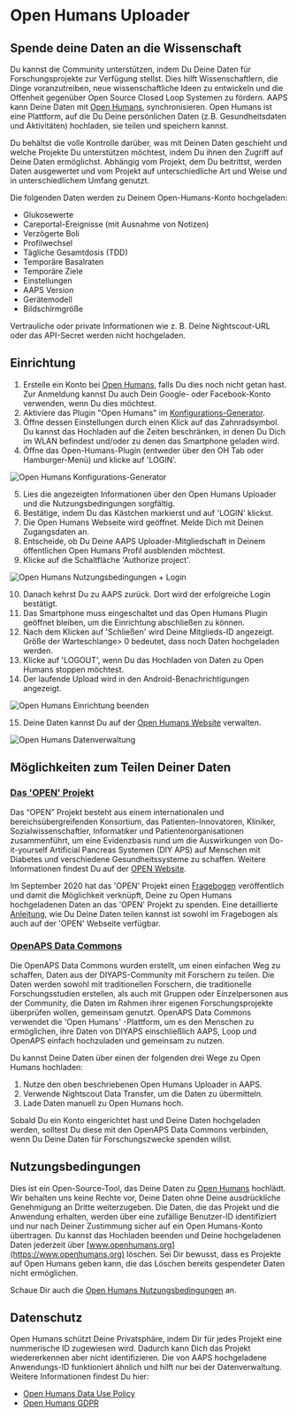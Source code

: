 # Open Humans Uploader

## Spende deine Daten an die Wissenschaft

Du kannst die Community unterstützen, indem Du Deine Daten für Forschungsprojekte zur Verfügung stellst. Dies hilft Wissenschaftlern, die Dinge voranzutreiben, neue wissenschaftliche Ideen zu entwickeln und die Offenheit gegenüber Open Source Closed Loop Systemen zu fördern. AAPS kann Deine Daten mit [Open Humans](https://www.openhumans.org), synchronisieren. Open Humans ist eine Plattform, auf die Du Deine persönlichen Daten (z.B. Gesundheitsdaten und Aktivitäten) hochladen, sie teilen und speichern kannst.

Du behältst die volle Kontrolle darüber, was mit Deinen Daten geschieht und welche Projekte Du unterstützen möchtest, indem Du ihnen den Zugriff auf Deine Daten ermöglichst. Abhängig vom Projekt, dem Du beitrittst, werden Daten ausgewertet und vom Projekt auf unterschiedliche Art und Weise und in unterschiedlichem Umfang genutzt.

Die folgenden Daten werden zu Deinem Open-Humans-Konto hochgeladen:

- Glukosewerte
- Careportal-Ereignisse (mit Ausnahme von Notizen)
- Verzögerte Boli
- Profilwechsel
- Tägliche Gesamtdosis (TDD)
- Temporäre Basalraten
- Temporäre Ziele
- Einstellungen
- AAPS Version
- Gerätemodell
- Bildschirmgröße

Vertrauliche oder private Informationen wie z. B. Deine Nightscout-URL oder das API-Secret werden nicht hochgeladen.

## Einrichtung

1. Erstelle ein Konto bei [Open Humans](https://www.openhumans.org), falls Du dies noch nicht getan hast. Zur Anmeldung kannst Du auch Dein Google- oder Facebook-Konto verwenden, wenn Du dies möchtest.
2. Aktiviere das Plugin "Open Humans" im [Konfigurations-Generator](../Configuration/Config-Builder.md).
3. Öffne dessen Einstellungen durch einen Klick auf das Zahnradsymbol. Du kannst das Hochladen auf die Zeiten beschränken, in denen Du Dich im WLAN befindest und/oder zu denen das Smartphone geladen wird.
4. Öffne das Open-Humans-Plugin (entweder über den OH Tab oder Hamburger-Menü) und klicke auf 'LOGIN'.

![Open Humans Konfigurations-Generator](../images/OHUploader1.png)

5. Lies die angezeigten Informationen über den Open Humans Uploader und die Nutzungsbedingungen sorgfältig.
6. Bestätige, indem Du das Kästchen markierst und auf 'LOGIN' klickst.
7. Die Open Humans Webseite wird geöffnet. Melde Dich mit Deinen Zugangsdaten an.
8. Entscheide, ob Du Deine AAPS Uploader-Mitgliedschaft in Deinem öffentlichen Open Humans Profil ausblenden möchtest.
9. Klicke auf die Schaltfläche 'Authorize project'.

![Open Humans Nutzungsbedingungen + Login](../images/OHUploader2.png)

10. Danach kehrst Du zu AAPS zurück. Dort wird der erfolgreiche Login bestätigt.
11. Das Smartphone muss eingeschaltet und das Open Humans Plugin geöffnet bleiben, um die Einrichtung abschließen zu können.
12. Nach dem Klicken auf 'Schließen' wird Deine Mitglieds-ID angezeigt. Größe der Warteschlange> 0 bedeutet, dass noch Daten hochgeladen werden.
13. Klicke auf 'LOGOUT', wenn Du das Hochladen von Daten zu Open Humans stoppen möchtest.
14. Der laufende Upload wird in den Android-Benachrichtigungen angezeigt.

![Open Humans Einrichtung beenden](../images/OHUploader3.png)

15. Deine Daten kannst Du auf der [Open Humans Website](https://www.openhumans.org) verwalten.

![Open Humans Datenverwaltung](../images/OHWeb.png)

## Möglichkeiten zum Teilen Deiner Daten

### [Das 'OPEN' Projekt](https://www.open-diabetes.eu/)

Das “OPEN” Projekt besteht aus einem internationalen und bereichsübergreifenden Konsortium, das Patienten-Innovatoren, Kliniker, Sozialwissenschaftler, Informatiker und Patientenorganisationen zusammenführt, um eine Evidenzbasis rund um die Auswirkungen von Do-it-yourself Artificial Pancreas Systemen (DIY APS) auf Menschen mit Diabetes und verschiedene Gesundheitssysteme zu schaffen. Weitere Informationen findest Du auf der [OPEN Website](https://www.open-diabetes.eu/).

Im September 2020 hat das 'OPEN' Projekt einen [Fragebogen](https://survey.open-diabetes.eu/) veröffentlich und damit die Möglichkeit verknüpft, Deine zu Open Humans hochgeladenen Daten an das 'OPEN' Projekt zu spenden. Eine detaillierte [Anleitung](https://open-diabetes.eu/en/open-survey/survey-tutorials/), wie Du Deine Daten teilen kannst ist sowohl im Fragebogen als auch auf der 'OPEN' Webseite verfügbar.

### [OpenAPS Data Commons](https://www.openhumans.org/activity/openaps-data-commons/)

Die OpenAPS Data Commons wurden erstellt, um einen einfachen Weg zu schaffen, Daten aus der DIYAPS-Community mit Forschern zu teilen. Die Daten werden sowohl mit traditionellen Forschern, die traditionelle Forschungsstudien erstellen, als auch mit Gruppen oder Einzelpersonen aus der Community, die Daten im Rahmen ihrer eigenen Forschungsprojekte überprüfen wollen, gemeinsam genutzt. OpenAPS Data Commons verwendet die 'Open Humans' -Plattform, um es den Menschen zu ermöglichen, ihre Daten von DIYAPS einschließlich AAPS, Loop und OpenAPS einfach hochzuladen und gemeinsam zu nutzen.

Du kannst Deine Daten über einen der folgenden drei Wege zu Open Humans hochladen:

1. Nutze den oben beschriebenen Open Humans Uploader in AAPS.
2. Verwende Nightscout Data Transfer, um die Daten zu übermitteln.
3. Lade Daten manuell zu Open Humans hoch.

Sobald Du ein Konto eingerichtet hast und Deine Daten hochgeladen werden, solltest Du diese mit den OpenAPS Data Commons verbinden, wenn Du Deine Daten für Forschungszwecke spenden willst.

## Nutzungsbedingungen

Dies ist ein Open-Source-Tool, das Deine Daten zu [Open Humans](https://www.openhumans.org) hochlädt. Wir behalten uns keine Rechte vor, Deine Daten ohne Deine ausdrückliche Genehmigung an Dritte weiterzugeben. Die Daten, die das Projekt und die Anwendung erhalten, werden über eine zufällige Benutzer-ID identifiziert und nur nach Deiner Zustimmung sicher auf ein Open Humans-Konto übertragen. Du kannst das Hochladen beenden und Deine hochgeladenen Daten jederzeit über [www.openhumans.org](https://www.openhumans.org) löschen. Sei Dir bewusst, dass es Projekte auf Open Humans geben kann, die das Löschen bereits gespendeter Daten nicht ermöglichen.

Schaue Dir auch die [Open Humans Nutzungsbedingungen](https://www.openhumans.org/terms/) an.

## Datenschutz

Open Humans schützt Deine Privatsphäre, indem Dir für jedes Projekt eine nummerische ID zugewiesen wird. Dadurch kann Dich das Projekt wiedererkennen aber nicht identifizieren. Die von AAPS hochgeladene Anwendungs-ID funktioniert ähnlich und hilft nur bei der Datenverwaltung. Weitere Informationen findest Du hier:

- [Open Humans Data Use Policy](https://www.openhumans.org/data-use/)
- [Open Humans GDPR](https://www.openhumans.org/gdpr/)
